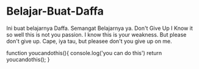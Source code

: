 # Belajar-Buat-Daffa
Ini buat belajarnya Daffa. Semangat Belajarnya ya. Don't Give Up
I Know it so well this is not you passion. I know this is your weakness. But please don't give up. 
Cape, iya tau, but pleasee don't you give up on me.


function youcandothis(){
    console.log('you can do this')
    return youcandothis();
}
